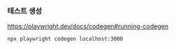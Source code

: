 ### 테스트 생성

https://playwright.dev/docs/codegen#running-codegen

```sh
npx playwright codegen localhost:3000
```
